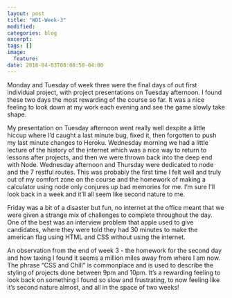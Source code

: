 ```yaml
---
layout: post
title: "WDI-Week-3"
modified:
categories: blog
excerpt:
tags: []
image:
  feature:
date: 2016-04-03T08:08:50-04:00
---
```

Monday and Tuesday of week three were the final days of out first individual project, with project presentations on Tuesday afternoon. I found these two days the most rewarding of the course so far. It was a nice feeling to look down at my work each evening and see the game slowly take shape.

My presentation on Tuesday afternoon went really well despite a little hiccup where I’d caught a last minute bug, fixed it, then forgotten to push my last minute changes to Heroku.
Wednesday morning we had a little lecture of the history of the internet which was a nice way to return to lessons after projects, and then we were thrown back into the deep end with Node. Wednesday afternoon and Thursday were dedicated to node and the 7 restful routes. This was probably the first time I felt well and truly out of my comfort zone on the course and the homework of making a calculator using node only conjures up bad memories for me. I’m sure I’ll look back in a week and it’ll all seem like second nature to me.

Friday was a bit of a disaster but fun, no internet at the office meant that we were given a strange mix of challenges to complete throughout the day. One of the best was an interview problem that apple used to give candidates, where they were told they had 30 minutes to make the american flag using HTML and CSS  without using the internet.

An observation from the end of week 3 - the homework for the second day and how taxing I found it seems a million miles away from where I am now. The phrase “CSS and Chill” is commonplace and is used to describe the styling of projects done between 9pm and 10pm. It’s a rewarding feeling to look back on something I found so slow and frustrating, to now feeling like it’s second nature almost, and all in the space of two weeks!
